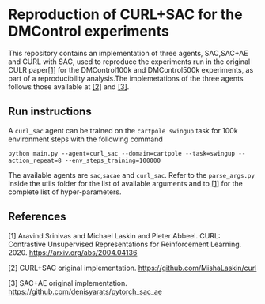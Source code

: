 # Reproduction of CURL+SAC for the DMControl experiments
This repository contains an implementation of three agents, SAC,SAC+AE and CURL with SAC, used to reproduce the experiments run in the original CULR paper[[1]](#1) for the DMControl100k and DMControl500k experiments, as part of a reproducibility analysis.The implemetations of the three agents follows those available at [[2]](#2) and [[3]](#3).

## Run instructions
A `curl_sac` agent can be trained on the `cartpole swingup` task for 100k environment steps with the following command
```
python main.py --agent=curl_sac --domain=cartpole --task=swingup --action_repeat=8 --env_steps_training=100000
```
The available agents are `sac`,`sacae` and `curl_sac`. Refer to the `parse_args.py` inside the utils folder for the list of available arguments and to [[1]](#1) for the complete list of hyper-parameters. 

## References
<a id="1">[1]</a> 
Aravind Srinivas and Michael Laskin and Pieter Abbeel.
CURL: Contrastive Unsupervised Representations for Reinforcement Learning. 2020.
https://arxiv.org/abs/2004.04136

<a id="2">[2]</a> 
CURL+SAC original implementation.
https://github.com/MishaLaskin/curl

<a id="3">[3]</a> 
SAC+AE original implementation.
https://github.com/denisyarats/pytorch_sac_ae
